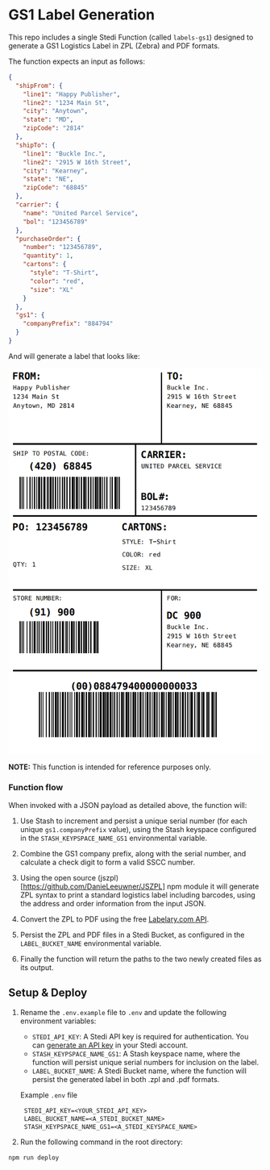 # GS1 Label Generation

This repo includes a single Stedi Function (called `labels-gs1`) designed to generate a GS1 Logistics Label in ZPL (Zebra) and PDF formats.

The function expects an input as follows:

```json
{
  "shipFrom": {
    "line1": "Happy Publisher",
    "line2": "1234 Main St",
    "city": "Anytown",
    "state": "MD",
    "zipCode": "2814"
  },
  "shipTo": {
    "line1": "Buckle Inc.",
    "line2": "2915 W 16th Street",
    "city": "Kearney",
    "state": "NE",
    "zipCode": "68845"
  },
  "carrier": {
    "name": "United Parcel Service",
    "bol": "123456789"
  },
  "purchaseOrder": {
    "number": "123456789",
    "quantity": 1,
    "cartons": {
      "style": "T-Shirt",
      "color": "red",
      "size": "XL"
    }
  },
  "gs1": {
    "companyPrefix": "884794"
  }
}
```

And will generate a label that looks like:

<img alt="Sample Logistics Label" src="./assets/sample-label.png" />

**NOTE:** This function is intended for reference purposes only.

### Function flow

When invoked with a JSON payload as detailed above, the function will:

1. Use Stash to increment and persist a unique serial number (for each unique `gs1.companyPrefix` value), using the Stash keyspace configured in the `STASH_KEYPSPACE_NAME_GS1` environmental variable.

2. Combine the GS1 company prefix, along with the serial number, and calculate a check digit to form a valid SSCC number.

3. Using the open source (jszpl)[https://github.com/DanieLeeuwner/JSZPL] npm module it will generate ZPL syntax to print a standard logistics label including barcodes, using the address and order information from the input JSON.

4. Convert the ZPL to PDF using the free [Labelary.com API](http://labelary.com/).

5. Persist the ZPL and PDF files in a Stedi Bucket, as configured in the `LABEL_BUCKET_NAME` environmental variable.

6. Finally the function will return the paths to the two newly created files as its output.

## Setup & Deploy

1. Rename the `.env.example` file to `.env` and update the following environment variables:

   - `STEDI_API_KEY`: A Stedi API key is required for authentication. You
     can [generate an API key](https://www.stedi.com/app/settings/api-keys) in your Stedi account.
   - `STASH_KEYPSPACE_NAME_GS1`: A Stash keyspace name, where the function will persist unique serial numbers for inclusion on the label.
   - `LABEL_BUCKET_NAME`: A Stedi Bucket name, where the function will persist the generated label in both .zpl and .pdf formats.

   Example `.env` file

   ```
    STEDI_API_KEY=<YOUR_STEDI_API_KEY>
    LABEL_BUCKET_NAME=<A_STEDI_BUCKET_NAME>
    STASH_KEYPSPACE_NAME_GS1=<A_STEDI_KEYSPACE_NAME>
   ```

1. Run the following command in the root directory:

```bash
npm run deploy
```

